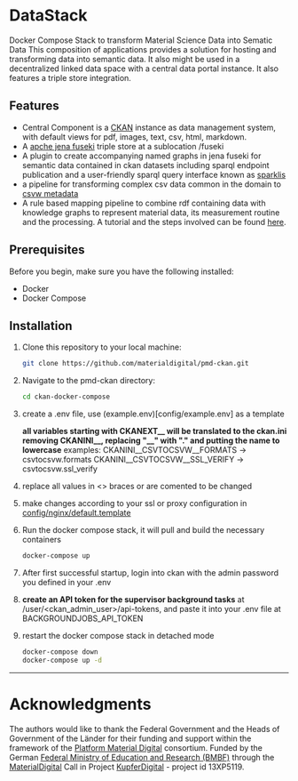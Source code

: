 # DataStack
Docker Compose Stack to transform Material Science Data into Sematic Data
This composition of applications provides a solution for hosting and transforming data into semantic data. It also might be used in a decentralized linked data space with a central data portal instance. It also features a triple store integration.

## Features

- Central Component is a [CKAN](https://ckan.org/) instance as data management system, with default views for pdf, images, text, csv, html, markdown.
- A [apche jena fuseki](https://jena.apache.org/documentation/fuseki2/) triple store at a sublocation /fuseki
- A plugin to create accompanying named graphs in jena fuseki for semantic data contained in ckan datasets including sparql endpoint publication and a user-friendly sparql query interface known as [sparklis](https://github.com/sebferre/sparklis)
- a pipeline for transforming complex csv data common in the domain to [csvw metadata](https://www.w3.org/ns/csvw)
- A rule based mapping pipeline to combine rdf containing data with knowledge graphs to represent material data, its measurement routine and the processing. A tutorial and the steps involved can be found [here](https://github.com/Mat-O-Lab/IOFMaterialsTutorial).

## Prerequisites

Before you begin, make sure you have the following installed:

- Docker
- Docker Compose

## Installation

1. Clone this repository to your local machine:
    ```bash
    git clone https://github.com/materialdigital/pmd-ckan.git
    ```

2. Navigate to the pmd-ckan directory:
    ```bash
    cd ckan-docker-compose
    ```

3. create a .env file, use (example.env)[config/example.env] as a template

    **all variables starting with CKANEXT__ will be translated to the ckan.ini removing CKANINI__, replacing "__" with "."  and putting the name to lowercase**
    examples:
    CKANINI__CSVTOCSVW__FORMATS -> csvtocsvw.formats 
    CKANINI__CSVTOCSVW__SSL_VERIFY -> csvtocsvw.ssl_verify 

5. replace all values in <> braces or are comented to be changed
6. make changes according to your ssl or proxy configuration in [config/nginx/default.template](config/nginx/default.template)
9. Run the docker compose stack, it will pull and build the necessary containers
    ```bash
    docker-compose up
    ```
10. After first successful startup, login into ckan with the admin password you defined in your .env

11. **create an API token for the supervisor background tasks** at /user/<ckan_admin_user>/api-tokens, and paste it into your .env file at BACKGROUNDJOBS_API_TOKEN

12. restart the docker compose stack in detached mode
    ```bash
    docker-compose down
    docker-compose up -d
    ```

---
# Acknowledgments
The authors would like to thank the Federal Government and the Heads of Government of the Länder for their funding and support within the framework of the [Platform Material Digital](https://www.materialdigital.de) consortium. Funded by the German [Federal Ministry of Education and Research (BMBF)](https://www.bmbf.de/bmbf/en/) through the [MaterialDigital](https://www.bmbf.de/SharedDocs/Publikationen/de/bmbf/5/31701_MaterialDigital.pdf?__blob=publicationFile&v=5) Call in Project [KupferDigital](https://www.materialdigital.de/project/1) - project id 13XP5119.
